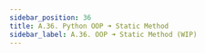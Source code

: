 ```yaml
---
sidebar_position: 36
title: A.36. Python OOP ➜ Static Method
sidebar_label: A.36. OOP ➜ Static Method (WIP)
---
```


